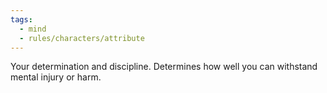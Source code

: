```yaml
---
tags:
  - mind
  - rules/characters/attribute
---
```

Your determination and discipline. Determines how well you can withstand mental injury or harm.